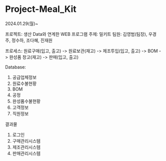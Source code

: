 # Project-Meal_Kit
2024.01.29(월)~

프로젝트: 생산 Data와 연계한 WEB 프로그램
주제: 밀키트
팀원: 김영범(팀장), 우경주, 정수하, 조다혜, 진재원

프로세스:
원료구매(입고, 출고) -> 원료보관(재고) -> 제조투입(입고, 출고) -> BOM -> 완성품 창고(재고) -> 판매(입고, 출고)

Database:
1. 공급업체정보
2. 원료수불현황
3. BOM
4. 공정
5. 완성품수불현황
6. 고객정보
7. 직원정보

결과물
1. 로그인
2. 구매관리시스템
3. 제조관리시스템
4. 판매관리시스템
